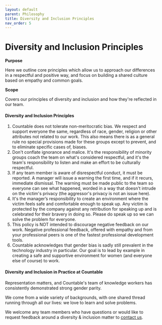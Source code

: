 ```yaml
---
layout: default
parent: Philosophy
title: Diversity and Inclusion Principles
nav_order: 5
---
```


# Diversity and Inclusion Principles

**Purpose**

Here we outline core principles which allow us to approach our differences in a respectful and positive way, and focus on building a shared culture based on empathy and common goals.

**Scope**

Covers our principles of diversity and inclusion and how they're reflected in our team.

#### Diversity and Inclusion Principles

1.  Countable does not tolerate non-meritocratic bias. We respect and support everyone the same, regardless of race, gender, religion or other attributes not related to our work. This also means there is as a general rule no special provisions made for these groups except to prevent, and to eliminate specific cases of, biases.
2.  Don't conflate ignorance and malice. It's the responsibility of minority groups coach the team on what's considered respectful, and it's the team's responsibility to listen and make an effort to be culturally respectful.
3.  If any team member is aware of disrespectful conduct, it must be reported. A manager will issue a warning the first time, and if it recurs, immediate dismissal. The warning must be made public to the team so everyone can see what happened, worded in a way that doesn't intrude on the victim's privacy (the aggressor's privacy is not an issue here).
4.  It's the manager’s responsibility to create an environment where the victim feels safe and comfortable enough to speak up. Any victim is protected by the company against any retribution for speaking up and is celebrated for their bravery in doing so. Please do speak up so we can solve the problem for everyone.
5.  This policy is NOT intended to discourage negative feedback on our work. Negative professional feedback, offered with empathy and from your professional peers is one of the fastest professional development tools.
6.  Countable acknowledges that gender bias is sadly still prevalent in the technology industry in particular. Our goal is to lead by example in creating a safe and supportive environment for women (and everyone else of course) to work.

#### Diversity and Inclusion in Practice at Countable

Representation matters, and Countable's team of knowledge workers has consistently demonstrated strong gender parity. 

We come from a wide variety of backgrounds, with one shared thread running through all our lives: we love to learn and solve problems.

We welcome any team members who have questions or would like to request feedback around a diversity & inclusion matter to [contact us](mailto:peopleops@countable.ca). 